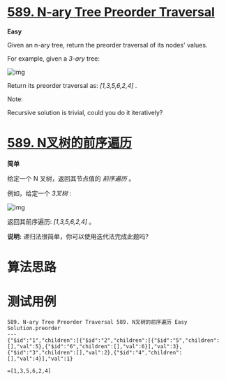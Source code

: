 # [589. N-ary Tree Preorder Traversal][enTitle]

**Easy**

Given an n-ary tree, return the preorder traversal of its nodes' values.

For example, given a  *3-ary*  tree:



![img](https://assets.leetcode.com/uploads/2018/10/12/narytreeexample.png)



Return its preorder traversal as:  *[1,3,5,6,2,4]* .



Note:

Recursive solution is trivial, could you do it iteratively?
# [589. N叉树的前序遍历][cnTitle]

**简单**

给定一个 N 叉树，返回其节点值的 *前序遍历* 。

例如，给定一个  *3叉树*  :



![img](https://assets.leetcode-cn.com/aliyun-lc-upload/uploads/2018/10/12/narytreeexample.png)



返回其前序遍历:  *[1,3,5,6,2,4]* 。



**说明:** 递归法很简单，你可以使用迭代法完成此题吗?


# 算法思路

# 测试用例
```
589. N-ary Tree Preorder Traversal 589. N叉树的前序遍历 Easy
Solution.preorder
---
{"$id":"1","children":[{"$id":"2","children":[{"$id":"5","children":[],"val":5},{"$id":"6","children":[],"val":6}],"val":3},{"$id":"3","children":[],"val":2},{"$id":"4","children":[],"val":4}],"val":1}

=[1,3,5,6,2,4]
```

[enTitle]: https://leetcode.com/problems/n-ary-tree-preorder-traversal/
[cnTitle]: https://leetcode-cn.com/problems/n-ary-tree-preorder-traversal/
